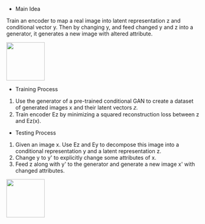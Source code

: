 - Main Idea

 Train an encoder to map a real image into latent representation z and conditional vector y. Then by changing y, and feed changed y and z into a generator, it generates a new image with altered attribute.

<img src="https://raw.githubusercontent.com/sunshineatnoon/Paper-Collection/master/images/IcGAN/task.png" height="100">

- Training Process
 1. Use the generator of a pre-trained conditional GAN to create a dataset of generated images x and their latent vectors 𝑧.
  2. Train encoder Ez by minimizing a squared reconstruction loss between z and Ez(x).

- Testing Process
 1. Given an image x. Use Ez and Ey to
decompose this image into a conditional representation y and a latent representation z.
 2. Change y to y' to explicitly change some attributes of x.
 3. Feed z along with y' to the generator and generate a new image x' with changed attributes.

<img src="https://raw.githubusercontent.com/sunshineatnoon/Paper-Collection/master/images/IcGAN/testing.png" height="100">
